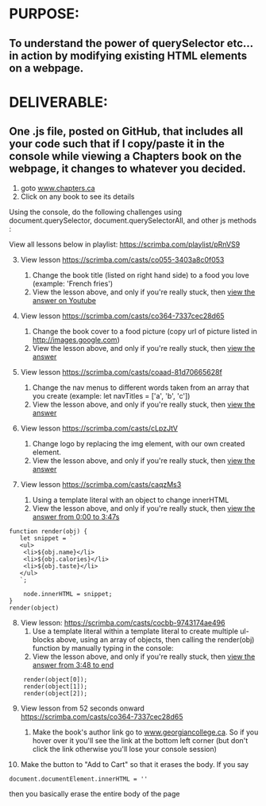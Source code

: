 # PURPOSE: 
## To understand the power of querySelector etc... in action by modifying existing HTML elements on a webpage.
# DELIVERABLE: 
## One .js file, posted on GitHub, that includes all your code such that if I copy/paste it in the console while viewing a Chapters book on the webpage, it changes to whatever you decided.

1. goto www.chapters.ca
1. Click on any book to see its details

Using the console, do the following challenges using document.querySelector, document.querySelectorAll, and other js methods :

View all lessons below in playlist: https://scrimba.com/playlist/pRnVS9

3. View lesson https://scrimba.com/casts/co055-3403a8c0f053 

	1. Change the book title (listed on right hand side) to a food you love (example: 'French fries')
	1. View the lesson above, and only if you're really stuck, then [view the answer on Youtube](https://youtu.be/sBbu1PqXsu8)

4. View lesson https://scrimba.com/casts/co364-7337cec28d65 

	1. Change the book cover to a food picture (copy url of picture listed in http://images.google.com)
	1. View the lesson above, and only if you're really stuck, then [view the answer](https://youtu.be/z3-Brkn48eg)

5. View lesson  https://scrimba.com/casts/coaad-81d70665628f
	1. Change the nav menus to different words taken from an array that you create (example: let navTitles = ['a', 'b', 'c'])
	1. View the lesson above, and only if you're really stuck, then [view the answer](https://youtu.be/XrJpRiJJjA4)

6. View lesson  https://scrimba.com/casts/cLpzJtV
	1. Change logo by replacing the img element, with our own created <img> element.
	1. View the lesson above, and only if you're really stuck, then [view the answer](https://youtu.be/nwvMb3_UbQU)

7. View lesson  https://scrimba.com/casts/caqzMs3
	1. Using a template literal with an object to change innerHTML
	1. View the lesson above, and only if you're really stuck, then [view the answer from 0:00 to 3:47s](https://youtu.be/AdN-27Gf1_E)
```
function render(obj) {
   let snippet = `
   <ul>
    <li>${obj.name}</li>
    <li>${obj.calories}</li>
    <li>${obj.taste}</li>
   </ul>
   `;

	node.innerHTML = snippet;
}
render(object)
```

8. View lesson: https://scrimba.com/casts/cocbb-9743174ae496
	1. Use a template literal within a template literal to create multiple ul-blocks above, using an array of objects, then calling the render(obj) function by manually typing in the console:
	1. View the lesson above, and only if you're really stuck, then [view the answer from 3:48 to end](https://youtu.be/AdN-27Gf1_E#t=3m48s) 
```
	render(object[0]);
	render(object[1]);
	render(object[2]);
```

9. View lesson from 52 seconds onward https://scrimba.com/casts/co364-7337cec28d65
	1. Make the book's author link go to www.georgiancollege.ca.  So if you hover over it you'll see the link at the bottom left corner (but don't click the link otherwise you'll lose your console session)


10. Make the button to "Add to Cart" so that it erases the body.
If you say 
```
document.documentElement.innerHTML = ''
```
then you basically erase the entire body of the page

